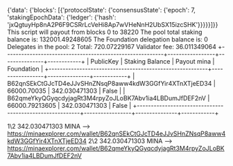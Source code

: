 {'data': {'blocks': [{'protocolState': {'consensusState': {'epoch': 7, 'stakingEpochData': {'ledger': {'hash': 'jxQgtuyHp8nA2P6F9CSRrLcVeHi8Ap7wVHeNnH2UbSX15izcSHK'}}}}}]}}
This script will payout from blocks 0 to 38220
The pool total staking balance is:    132001.49248605
The Foundation delegation balance is: 0
Delegates in the pool:                2
Total:         720.07229167
Validator fee: 36.011349064
+---------------------------------------------------------+-----------------+---------------+------------+
|                        PublicKey                        | Staking Balance |  Payout mina  | Foundation |
+---------------------------------------------------------+-----------------+---------------+------------+
| B62qnSEkCtGJcTD4eJJvSHnZNsqP8aww4kdW3GGfYir4XTnXTjeED34 |   66000.70035   | 342.030471303 |   False    |
| B62qmeYkyQGyqcdyjagRt3M4rpyZoJLoBK7Abv1ia4LBDumJfDEF2nV | 66000.79213605  | 342.030471303 |   False    |
+---------------------------------------------------------+-----------------+---------------+------------+

1\2 342.030471303 MINA --> https://minaexplorer.com/wallet/B62qnSEkCtGJcTD4eJJvSHnZNsqP8aww4kdW3GGfYir4XTnXTjeED34
2\2 342.030471303 MINA --> https://minaexplorer.com/wallet/B62qmeYkyQGyqcdyjagRt3M4rpyZoJLoBK7Abv1ia4LBDumJfDEF2nV

